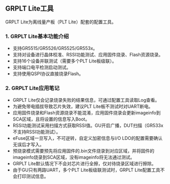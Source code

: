 
## GRPLT Lite工具

GRPLT Lite为离线量产板（PLT Lite）配套的配置工具。

### 1. GRPLT Lite基本功能介绍

- 支持GR5515/GR5526/GR5525/GR553x。
- 支持对设备进行晶体校准、RSSI功能测试、应用固件烧录、Flash资源烧录。
- 支持16个设备并联测试（需要多个PLT Lite板级联）。
- 支持端口电平检测启动测试。
- 支持使用QSPI协议直接烧录Flash。

### 2. GRPLT Lite应用笔记

- GRPLT Lite仅会记录烧录失败的结果信息，可通过配置工具读取Log查看。
- 为避免带电插拔导致芯片失效，建议PLT Lite板不测试时对UART断电。
- 应用固件烧录和Flash资源烧录不能混淆，应用固件烧录会更新imageinfo到SCA区域，且将设置的信息写入Boot。
- RSSI功能测试采用扫描方式获取RSSI值。GU开启广播，DUT扫描（GR533x不支持RSSI功能测试）。
- eFuse区域一旦写入，不可逆转，自定义加密信息与I/O LDO的配置需要确认无误后才写入。
- 预烧录模式需要预先将应用固件的.bin文件烧录到对应区域，并将固件的imageinfo烧录到SCA区域，没有imageinfo将无法通过测试。
- GRPLT Lite默认情况下不会对芯片进行全擦，仅对待烧录区域进行擦除。
- 由于GU只有两路UART，多个PLT Lite板级联测试时，GRPLT Lite配置工具不会打印测试信息。

